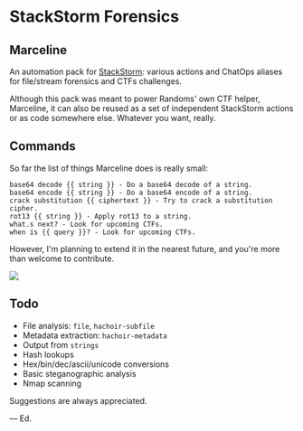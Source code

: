 # StackStorm Forensics

## Marceline

An automation pack for [StackStorm](https://github.com/StackStorm): various actions and ChatOps aliases for file/stream forensics and CTFs challenges.

Although this pack was meant to power Randoms' own CTF helper, Marceline, it can also be reused as a set of independent StackStorm actions or as code somewhere else. Whatever you want, really.

## Commands

So far the list of things Marceline does is really small:
```
base64 decode {{ string }} - Do a base64 decode of a string.
base64 encode {{ string }} - Do a base64 encode of a string.
crack substitution {{ ciphertext }} - Try to crack a substitution cipher.
rot13 {{ string }} - Apply rot13 to a string.
what.s next? - Look for upcoming CTFs.
when is {{ query }}? - Look for upcoming CTFs.
```

However, I'm planning to extend it in the nearest future, and you're more than welcome to contribute.

![](http://i.imgur.com/xxnIghW.gif)

## Todo

* File analysis: `file`, `hachoir-subfile`
* Metadata extraction: `hachoir-metadata`
* Output from `strings`
* Hash lookups
* Hex/bin/dec/ascii/unicode conversions
* Basic steganographic analysis
* Nmap scanning

Suggestions are always appreciated.

— Ed.
